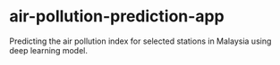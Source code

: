 # air-pollution-prediction-app
Predicting the air pollution index for selected stations in Malaysia using deep learning model.
